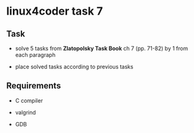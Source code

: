 # linux4coder task 7

## Task

* solve 5 tasks from **Zlatopolsky Task Book** ch 7 (pp. 71-82) by 1 from each paragraph

* place solved tasks according to previous tasks

## Requirements

* C compiler

* valgrind

* GDB
